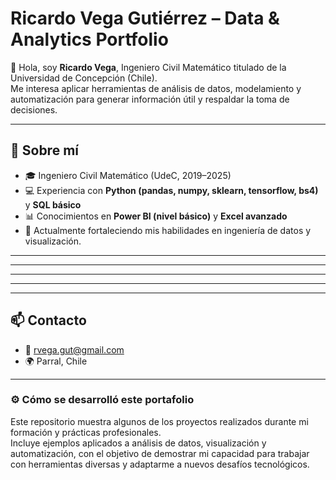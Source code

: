 # Ricardo Vega Gutiérrez – Data & Analytics Portfolio

👋 Hola, soy **Ricardo Vega**, Ingeniero Civil Matemático titulado de la Universidad de Concepción (Chile).  
Me interesa aplicar herramientas de análisis de datos, modelamiento y automatización para generar información útil y respaldar la toma de decisiones.

---

## 🧠 Sobre mí
- 🎓 Ingeniero Civil Matemático (UdeC, 2019–2025)
- 💻 Experiencia con **Python (pandas, numpy, sklearn, tensorflow, bs4)** y **SQL básico**
- 📊 Conocimientos en **Power BI (nivel básico)** y **Excel avanzado**
- 🌱 Actualmente fortaleciendo mis habilidades en ingeniería de datos y visualización.

---

<!--## 📁 Estructura del portafolio

| Carpeta | Contenido | Descripción |
|----------|------------|-------------|
| `/python-projects` | Notebooks o scripts de Python | Proyectos de análisis, limpieza o scraping de datos |
| `/powerbi-dashboards` | Archivos `.pbix` o capturas + PDFs | Dashboards creados en Power BI |
| `/excel-tools` | Hojas de cálculo con fórmulas o dashboards | Ejemplos de automatización o análisis con Excel |
| `/docs` | CV y documentación adicional | Versión PDF del CV u otros certificados |-->

---

<!--## 🚀 Proyectos Destacados

### 1️⃣ **Análisis de Ventas – Power BI**
**Herramientas:** Power BI, Excel  
**Descripción:** Dashboard interactivo para explorar datos de ventas por región, categoría y cliente.  
Incluye medidas DAX básicas, segmentadores y visualización de KPIs.  
**Archivo:** [`/powerbi-dashboards/analisis_ventas.pbix`](powerbi-dashboards/analisis_ventas.pbix)  
**Vista previa:**  
![Captura del dashboard](powerbi-dashboards/captura_ventas.png)-->

---

<!--### 2️⃣ **Limpieza y Análisis Exploratorio de Datos (Python)**
**Herramientas:** Python (pandas, numpy, matplotlib)  
**Descripción:** Limpieza, exploración y visualización de un dataset público (por ejemplo, precios de productos o datos demográficos).  
**Archivo:** [`/python-projects/data_cleaning.ipynb`](python-projects/data_cleaning.ipynb)  
**Resultados:**  
- Gráficos de distribución y correlaciones  
- Resumen de estadísticas descriptivas  
- Recomendaciones basadas en los hallazgos  -->

---

<!--### 3️⃣ **Herramienta de Automatización en Excel**
**Herramientas:** Excel avanzado (tablas dinámicas, fórmulas, validación)  
**Descripción:** Archivo diseñado para organizar y resumir información de forma automatizada.  
**Archivo:** [`/excel-tools/resumen_ventas.xlsx`](excel-tools/resumen_ventas.xlsx)-->

---

## 📫 Contacto
- 📧 rvega.gut@gmail.com  
- 🌍 Parral, Chile  
<!-- 💼 [LinkedIn (opcional si tienes)](https://www.linkedin.com/)-->

---

### ⚙️ Cómo se desarrolló este portafolio
Este repositorio muestra algunos de los proyectos realizados durante mi formación y prácticas profesionales.  
Incluye ejemplos aplicados a análisis de datos, visualización y automatización, con el objetivo de demostrar mi capacidad para trabajar con herramientas diversas y adaptarme a nuevos desafíos tecnológicos.
